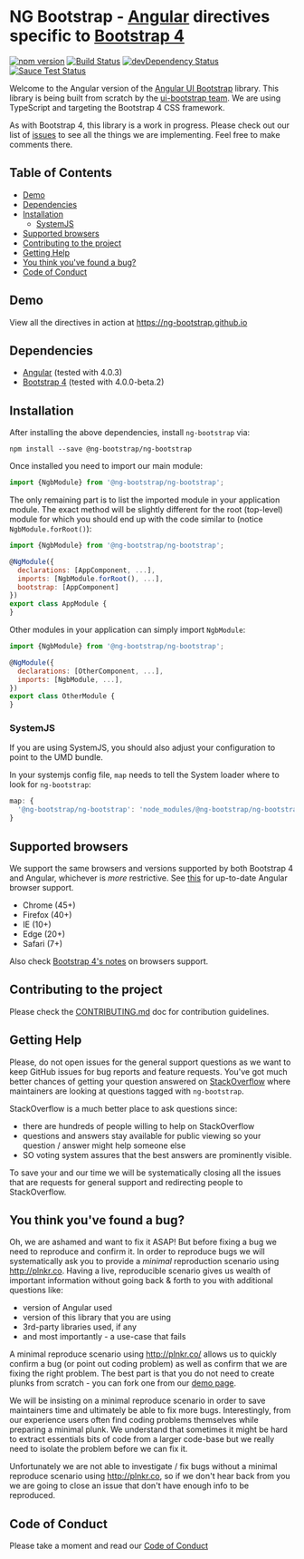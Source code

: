 # NG Bootstrap - [Angular](http://angular.io/) directives specific to [Bootstrap 4](https://getbootstrap.com/)

[![npm version](https://badge.fury.io/js/%40ng-bootstrap%2Fng-bootstrap.svg)](https://badge.fury.io/js/%40ng-bootstrap%2Fng-bootstrap)
[![Build Status](https://travis-ci.org/ng-bootstrap/ng-bootstrap.svg?branch=master)](https://travis-ci.org/ng-bootstrap/ng-bootstrap)
[![devDependency Status](https://david-dm.org/ng-bootstrap/ng-bootstrap/dev-status.svg?branch=master)](https://david-dm.org/ng-bootstrap/ng-bootstrap#info=devDependencies)
[![Sauce Test Status](https://saucelabs.com/browser-matrix/pkozlowski.svg)](https://saucelabs.com/u/pkozlowski)

Welcome to the Angular version of the [Angular UI Bootstrap](https://github.com/angular-ui/bootstrap) library.
This library is being built from scratch by the [ui-bootstrap team](https://github.com/angular-ui/bootstrap).
We are using TypeScript and targeting the Bootstrap 4 CSS framework.

As with Bootstrap 4, this library is a work in progress. Please check out our list of
[issues](https://github.com/ng-bootstrap/ng-bootstrap/issues) to see all the things we are implementing.
Feel free to make comments there.

## Table of Contents

- [Demo](#demo)
- [Dependencies](#dependencies)
- [Installation](#installation)
  - [SystemJS](#systemjs)
- [Supported browsers](#supported-browsers)
- [Contributing to the project](#contributing-to-the-project)
- [Getting Help](#getting-help)
- [You think you've found a bug?](#you-think-youve-found-a-bug)
- [Code of Conduct](#code-of-conduct)

## Demo

View all the directives in action at https://ng-bootstrap.github.io

## Dependencies
* [Angular](https://angular.io) (tested with 4.0.3)
* [Bootstrap 4](https://www.getbootstrap.com) (tested with 4.0.0-beta.2)

## Installation
After installing the above dependencies, install `ng-bootstrap` via:
```shell
npm install --save @ng-bootstrap/ng-bootstrap
```
Once installed you need to import our main module:
```js
import {NgbModule} from '@ng-bootstrap/ng-bootstrap';
```
The only remaining part is to list the imported module in your application module. The exact method will be slightly
different for the root (top-level) module for which you should end up with the code similar to (notice `NgbModule.forRoot()`):
```js
import {NgbModule} from '@ng-bootstrap/ng-bootstrap';

@NgModule({
  declarations: [AppComponent, ...],
  imports: [NgbModule.forRoot(), ...],  
  bootstrap: [AppComponent]
})
export class AppModule {
}
```

Other modules in your application can simply import `NgbModule`:

```js
import {NgbModule} from '@ng-bootstrap/ng-bootstrap';

@NgModule({
  declarations: [OtherComponent, ...],
  imports: [NgbModule, ...], 
})
export class OtherModule {
}
```

### SystemJS
If you are using SystemJS, you should also adjust your configuration to point to the UMD bundle.

In your systemjs config file, `map` needs to tell the System loader where to look for `ng-bootstrap`:
```js
map: {
  '@ng-bootstrap/ng-bootstrap': 'node_modules/@ng-bootstrap/ng-bootstrap/bundles/ng-bootstrap.js',
}
```
## Supported browsers

We support the same browsers and versions supported by both Bootstrap 4 and Angular, whichever is _more_ restrictive.
See [this](https://github.com/angular/angular/blob/master/README.md) for up-to-date Angular browser support.

* Chrome (45+)
* Firefox (40+)
* IE (10+) 
* Edge (20+)
* Safari (7+)

Also check [Bootstrap 4's notes](https://getbootstrap.com/docs/4.0/getting-started/browsers-devices/#supported-browsers) on browsers support.

## Contributing to the project

Please check the [CONTRIBUTING.md](CONTRIBUTING.md) doc for contribution guidelines.

## Getting Help

Please, do not open issues for the general support questions as we want to keep GitHub issues for bug reports and feature requests. You've got much better chances of getting your question answered on [StackOverflow](http://stackoverflow.com/questions/tagged/ng-bootstrap) where maintainers are looking at questions tagged with `ng-bootstrap`.

StackOverflow is a much better place to ask questions since:
* there are hundreds of people willing to help on StackOverflow
* questions and answers stay available for public viewing so your question / answer might help someone else
* SO voting system assures that the best answers are prominently visible.

To save your and our time we will be systematically closing all the issues that are requests for general support and redirecting people to StackOverflow.

## You think you've found a bug?

Oh, we are ashamed and want to fix it ASAP! But before fixing a bug we need to reproduce and confirm it. In order to reproduce bugs we will systematically ask you to provide a _minimal_ reproduction scenario using http://plnkr.co. Having a live, reproducible scenario gives us wealth of important information without going back & forth to you with additional questions like:
* version of Angular used
* version of this library that you are using
* 3rd-party libraries used, if any
* and most importantly - a use-case that fails

A minimal reproduce scenario using http://plnkr.co/ allows us to quickly confirm a bug (or point out coding problem) as well as confirm that we are fixing the right problem.
The best part is that you do not need to create plunks from scratch - you can fork one from our [demo page](https://ng-bootstrap.github.io/#/components).

We will be insisting on a minimal reproduce scenario in order to save maintainers time and ultimately be able to fix more bugs. Interestingly, from our experience users often find coding problems themselves while preparing a minimal plunk. We understand that sometimes it might be hard to extract essentials bits of code from a larger code-base but we really need to isolate the problem before we can fix it.

Unfortunately we are not able to investigate / fix bugs without a minimal reproduce scenario using http://plnkr.co, so if we don't hear back from you we are going to close an issue that don't have enough info to be reproduced.

## Code of Conduct

Please take a moment and read our [Code of Conduct](CODE_OF_CONDUCT.md)
